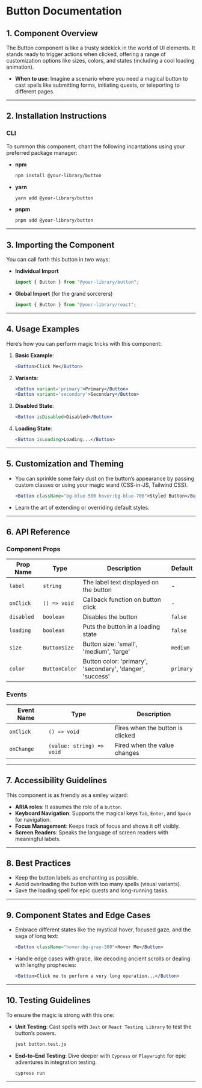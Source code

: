 # Button Documentation

## 1. Component Overview

The Button component is like a trusty sidekick in the world of UI elements. It stands ready to trigger actions when clicked, offering a range of customization options like sizes, colors, and states (including a cool loading animation).

- **When to use**: Imagine a scenario where you need a magical button to cast spells like submitting forms, initiating quests, or teleporting to different pages.

---

## 2. Installation Instructions

### CLI

To summon this component, chant the following incantations using your preferred package manager:

- **npm**

  ```bash
  npm install @your-library/button
  ```

- **yarn**

  ```bash
  yarn add @your-library/button
  ```

- **pnpm**
  ```bash
  pnpm add @your-library/button
  ```

---

## 3. Importing the Component

You can call forth this button in two ways:

- **Individual Import**

  ```javascript
  import { Button } from "@your-library/button";
  ```

- **Global Import** (for the grand sorcerers)
  ```javascript
  import { Button } from "@your-library/react";
  ```

---

## 4. Usage Examples

Here’s how you can perform magic tricks with this component:

1. **Basic Example**:

   ```jsx
   <Button>Click Me</Button>
   ```

2. **Variants**:

   ```jsx
   <Button variant='primary'>Primary</Button>
   <Button variant='secondary'>Secondary</Button>
   ```

3. **Disabled State**:

   ```jsx
   <Button isDisabled>Disabled</Button>
   ```

4. **Loading State**:
   ```jsx
   <Button isLoading>Loading...</Button>
   ```

---

## 5. Customization and Theming

- You can sprinkle some fairy dust on the button’s appearance by passing custom classes or using your magic wand (CSS-in-JS, Tailwind CSS).

  ```jsx
  <Button className="bg-blue-500 hover:bg-blue-700">Styled Button</Button>
  ```

- Learn the art of extending or overriding default styles.

---

## 6. API Reference

### Component Props

| Prop Name  | Type          | Description                                               | Default   |
| ---------- | ------------- | --------------------------------------------------------- | --------- |
| `label`    | `string`      | The label text displayed on the button                    | -         |
| `onClick`  | `() => void`  | Callback function on button click                         | -         |
| `disabled` | `boolean`     | Disables the button                                       | `false`   |
| `loading`  | `boolean`     | Puts the button in a loading state                        | `false`   |
| `size`     | `ButtonSize`  | Button size: 'small', 'medium', 'large'                   | `medium`  |
| `color`    | `ButtonColor` | Button color: 'primary', 'secondary', 'danger', 'success' | `primary` |

### Events

| Event Name | Type                      | Description                      |
| ---------- | ------------------------- | -------------------------------- |
| `onClick`  | `() => void`              | Fires when the button is clicked |
| `onChange` | `(value: string) => void` | Fired when the value changes     |

---

## 7. Accessibility Guidelines

This component is as friendly as a smiley wizard:

- **ARIA roles**: It assumes the role of a `button`.
- **Keyboard Navigation**: Supports the magical keys `Tab`, `Enter`, and `Space` for navigation.
- **Focus Management**: Keeps track of focus and shows it off visibly.
- **Screen Readers**: Speaks the language of screen readers with meaningful labels.

---

## 8. Best Practices

- Keep the button labels as enchanting as possible.
- Avoid overloading the button with too many spells (visual variants).
- Save the loading spell for epic quests and long-running tasks.

---

## 9. Component States and Edge Cases

- Embrace different states like the mystical hover, focused gaze, and the saga of long text:

  ```jsx
  <Button className="hover:bg-gray-300">Hover Me</Button>
  ```

- Handle edge cases with grace, like decoding ancient scrolls or dealing with lengthy prophecies:

  ```jsx
  <Button>Click me to perform a very long operation...</Button>
  ```

---

## 10. Testing Guidelines

To ensure the magic is strong with this one:

- **Unit Testing**: Cast spells with `Jest` or `React Testing Library` to test the button’s powers.

  ```bash
  jest button.test.js
  ```

- **End-to-End Testing**: Dive deeper with `Cypress` or `Playwright` for epic adventures in integration testing.
  ```bash
  cypress run
  ```

---
